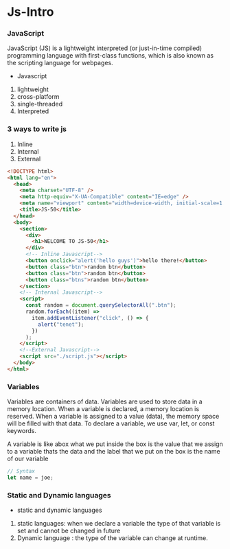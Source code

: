 # Js-Intro

### JavaScript

JavaScript (JS) is a lightweight interpreted (or just-in-time compiled) programming language with first-class functions, which is also known as the scripting language for webpages.

- Javascript

1. lightweight
2. cross-platform
3. single-threaded
4. Interpreted

### 3 ways to write js

1. Inline
2. Internal
3. External

```html
<!DOCTYPE html>
<html lang="en">
  <head>
    <meta charset="UTF-8" />
    <meta http-equiv="X-UA-Compatible" content="IE=edge" />
    <meta name="viewport" content="width=device-width, initial-scale=1.0" />
    <title>JS-50</title>
  </head>
  <body>
    <section>
      <div>
        <h1>WELCOME TO JS-50</h1>
      </div>
      <!-- Inline Javascript-->
      <button onclick="alert('hello guys')">hello there!</button>
      <button class="btn">random btn</button>
      <button class="btn">random btn</button>
      <button class="btns">random btn</button>
    </section>
    <!-- Internal Javascript-->
    <script>
      const random = document.querySelectorAll(".btn");
      random.forEach((item) =>
        item.addEventListener("click", () => {
          alert("tenet");
        })
      );
    </script>
    <!--External Javascript-->
    <script src="./script.js"></script>
  </body>
</html>
```

### Variables

Variables are containers of data.
Variables are used to store data in a memory location. When a variable is declared, a memory location is reserved.
When a variable is assigned to a value (data), the memory space will be filled with that data.
To declare a variable, we use var, let, or const keywords.

A variable is like abox what we put inside the box is the value that we assign to a variable thats the data and the label that we put on the box is the name of our variable

```js
// Syntax
let name = joe;
```

### Static and Dynamic languages

- static and dynamic languages

1. static languages: when we declare a variable the type of that variable is set and cannot be changed in future
2. Dynamic language : the type of the variable can change at runtime.
